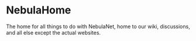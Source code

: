 # NebulaHome
The home for all things to do with NebulaNet, home to our wiki, discussions, and all else except the actual websites.

